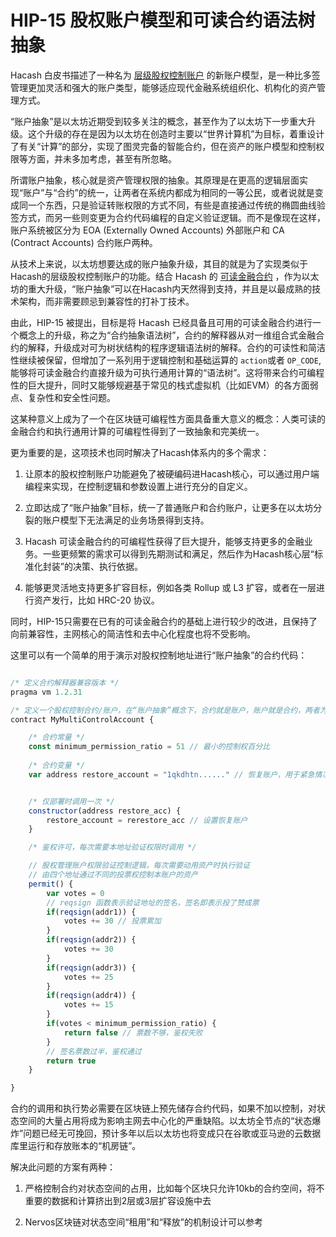 HIP-15 股权账户模型和可读合约语法树抽象
===

Hacash 白皮书描述了一种名为 [层级股权控制账户](https://github.com/hacash/paper/blob/master/whitepaper.cn.md#3-%E5%B1%82%E7%BA%A7%E8%82%A1%E6%9D%83%E6%8E%A7%E5%88%B6%E8%B4%A6%E6%88%B7) 的新账户模型，是一种比多签管理更加灵活和强大的账户类型，能够适应现代金融系统组织化、机构化的资产管理方式。

“账户抽象”是以太坊近期受到较多关注的概念，甚至作为了以太坊下一步重大升级。这个升级的存在是因为以太坊在创造时主要以“世界计算机”为目标，着重设计了有关“计算”的部分，实现了图灵完备的智能合约，但在资产的账户模型和控制权限等方面，并未多加考虑，甚至有所忽略。

所谓账户抽象，核心就是资产管理权限的抽象。其原理是在更高的逻辑层面实现“账户”与“合约”的统一，让两者在系统内都成为相同的一等公民，或者说就是变成同一个东西，只是验证转账权限的方式不同，有些是直接通过传统的椭圆曲线验签方式，而另一些则变更为合约代码编程的自定义验证逻辑。而不是像现在这样，账户系统被区分为 EOA (Externally Owned Accounts) 外部账户和 CA (Contract Accounts) 合约账户两种。

从技术上来说，以太坊想要达成的账户抽象升级，其目的就是为了实现类似于Hacash的层级股权控制账户的功能。结合 Hacash 的 [可读金融合约](https://github.com/hacash/paper/blob/master/tech/readability_contract_introduction_cn.md) ，作为以太坊的重大升级，“账户抽象”可以在Hacash内天然得到支持，并且是以最成熟的技术架构，而非需要顾忌到兼容性的打补丁技术。

由此，HIP-15 被提出，目标是将 Hacash 已经具备且可用的可读金融合约进行一个概念上的升级，称之为“合约抽象语法树”，合约的解释器从对一维组合式金融合约的解释，升级成对可为树状结构的程序逻辑语法树的解释。合约的可读性和简洁性继续被保留，但增加了一系列用于逻辑控制和基础运算的 `action`或者 `OP_CODE`, 能够将可读金融合约直接升级为可执行通用计算的“语法树”。这将带来合约可编程性的巨大提升，同时又能够规避基于常见的栈式虚拟机（比如EVM）的各方面弱点、复杂性和安全性问题。

这某种意义上成为了一个在区块链可编程性方面具备重大意义的概念：人类可读的金融合约和执行通用计算的可编程性得到了一致抽象和完美统一。

更为重要的是，这项技术也同时解决了Hacash体系内的多个需求：


1. 让原本的股权控制账户功能避免了被硬编码进Hacash核心，可以通过用户端编程来实现，在控制逻辑和参数设置上进行充分的自定义。


2. 立即达成了“账户抽象”目标，统一了普通账户和合约账户，让更多在以太坊分裂的账户模型下无法满足的业务场景得到支持。


3. Hacash 可读金融合约的可编程性获得了巨大提升，能够支持更多的金融业务。一些更频繁的需求可以得到先期测试和满足，然后作为Hacash核心层“标准化封装”的决策、执行依据。


4. 能够更灵活地支持更多扩容目标，例如各类 Rollup 或 L3 扩容，或者在一层进行资产发行，比如 HRC-20 协议。


同时，HIP-15只需要在已有的可读金融合约的基础上进行较少的改进，且保持了向前兼容性，主网核心的简洁性和去中心化程度也将不受影响。

这里可以有一个简单的用于演示对股权控制地址进行“账户抽象”的合约代码：

```js

/* 定义合约解释器兼容版本 */
pragma vm 1.2.31

/* 定义一个股权控制合约/账户，在“账户抽象”概念下，合约就是账户，账户就是合约，两者为同一个东西 */
contract MyMultiControlAccount {

	/* 合约常量 */
	const minimum_permission_ratio = 51 // 最小的控制权百分比
	
	/* 合约变量 */
	var address restore_account = "1qkdhtn......" // 恢复账户，用于紧急情况的避险


	/* 仅部署时调用一次 */
	constructor(address restore_acc) {
		restore_account = rerestore_acc // 设置恢复账户
	}

	/* 鉴权许可，每次需要本地址验证权限时调用 */

	// 股权管理账户权限验证控制逻辑，每次需要动用资产时执行验证
	// 由四个地址通过不同的投票权控制本账户的资产
	permit() {
		var votes = 0
		// reqsign 函数表示验证地址的签名，签名即表示投了赞成票
		if(reqsign(addr1)) {
			votes += 30 // 投票累加
		}
		if(reqsign(addr2)) {
			votes += 30
		}
		if(reqsign(addr3)) {
			votes += 25
		}
		if(reqsign(addr4)) {
			votes += 15
		}
		if(votes < minimum_permission_ratio) {
			return false // 票数不够，鉴权失败
		}
		// 签名票数过半，鉴权通过
		return true 
	}

}

```

合约的调用和执行势必需要在区块链上预先储存合约代码，如果不加以控制，对状态空间的大量占用将成为影响主网去中心化的严重缺陷。以太坊全节点的“状态爆炸”问题已经无可挽回，预计多年以后以太坊也将变成只在谷歌或亚马逊的云数据库里运行和存放账本的“机房链”。

解决此问题的方案有两种：


1. 严格控制合约对状态空间的占用，比如每个区块只允许10kb的合约空间，将不重要的数据和计算挤出到2层或3层扩容设施中去

2. Nervos区块链对状态空间“租用”和“释放”的机制设计可以参考






